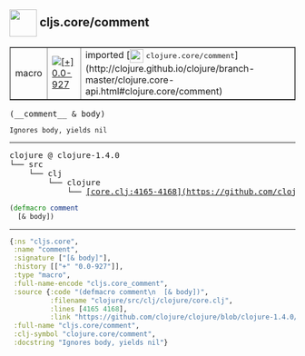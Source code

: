 ## <img width="48px" valign="middle" src="http://i.imgur.com/Hi20huC.png"> cljs.core/comment

 <table border="1">
<tr>
<td>macro</td>
<td><a href="https://github.com/cljsinfo/api-refs/tree/0.0-927"><img valign="middle" alt="[+] 0.0-927" src="https://img.shields.io/badge/+-0.0--927-lightgrey.svg"></a> </td>
<td>
imported [<img height="24px" valign="middle" src="http://i.imgur.com/1GjPKvB.png"> <samp>clojure.core/comment</samp>](http://clojure.github.io/clojure/branch-master/clojure.core-api.html#clojure.core/comment)
</td>
</tr>
</table>

 <samp>
(__comment__ & body)<br>
</samp>

```
Ignores body, yields nil
```

---

 <pre>
clojure @ clojure-1.4.0
└── src
    └── clj
        └── clojure
            └── <ins>[core.clj:4165-4168](https://github.com/clojure/clojure/blob/clojure-1.4.0/src/clj/clojure/core.clj#L4165-L4168)</ins>
</pre>

```clj
(defmacro comment
  [& body])
```


---

```clj
{:ns "cljs.core",
 :name "comment",
 :signature ["[& body]"],
 :history [["+" "0.0-927"]],
 :type "macro",
 :full-name-encode "cljs.core_comment",
 :source {:code "(defmacro comment\n  [& body])",
          :filename "clojure/src/clj/clojure/core.clj",
          :lines [4165 4168],
          :link "https://github.com/clojure/clojure/blob/clojure-1.4.0/src/clj/clojure/core.clj#L4165-L4168"},
 :full-name "cljs.core/comment",
 :clj-symbol "clojure.core/comment",
 :docstring "Ignores body, yields nil"}

```

